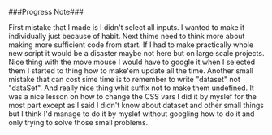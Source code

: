 ###Progress Note###

First mistake that I made is I didn't select all inputs. I wanted to make it individually just because of habit. Next thime need to think more about making more sufficient code from start. If I had to make practically whole new script it would be a disaster maybe not here but on large scale projects. Nice thing with the move mouse I would have to google it when I selected them I started to thing how to make'em update all the time. Another small mistake that can cost sime time is to remember to write "dataset" not "dataSet". And really nice thing whit suffix not to make them undefined. It was a nice lesson on how to change the CSS vars I did it by myslef for the most part except as I said I didn't know about dataset and other small things but I think I'd manage to do it by myslef without googling how to do it and only trying to solve those small problems.
